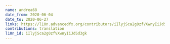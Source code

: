 ```yaml
---
name: andrea68
date_from: 2020-06-04
date_to: 2020-06-27
links: https://l10n.advancedfx.org/contributors/iIlyjSca2g0zfVXwnyIiJdSd3gk/
contributions: translation
l10n_id: iIlyjSca2g0zfVXwnyIiJdSd3gk
---
```

